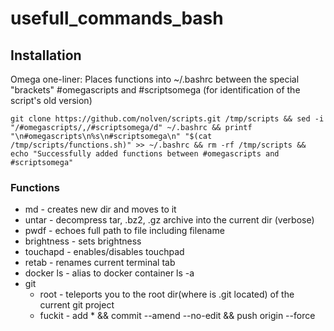 # usefull_commands_bash

## Installation
Omega one-liner:
Places functions into ~/.bashrc between the special "brackets" #omegascripts and #scriptsomega (for identification of the script's old version)
```
git clone https://github.com/nolven/scripts.git /tmp/scripts && sed -i "/#omegascripts/,/#scriptsomega/d" ~/.bashrc && printf "\n#omegascripts\n%s\n#scriptsomega\n" "$(cat /tmp/scripts/functions.sh)" >> ~/.bashrc && rm -rf /tmp/scripts && echo "Successfully added functions between #omegascripts and #scriptsomega"
```

### Functions
* md - creates new dir and moves to it
* untar - decompress tar, .bz2, .gz archive into the current dir (verbose)
* pwdf - echoes full path to file including filename
* brightness - sets brightness	
* touchapd - enables/disables touchpad
* retab - renames current terminal tab
* docker ls - alias to docker container ls -a
* git 
	* root - teleports you to the root dir(where is .git located) of the current git project
	* fuckit - add * && commit --amend --no-edit && push origin --force